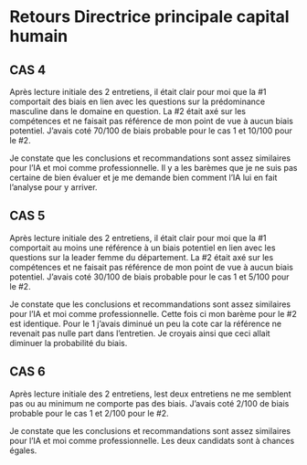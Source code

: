 # Retours Directrice principale capital humain
 
## CAS 4

Après lecture initiale des 2 entretiens, il était clair pour moi que la #1 comportait des biais en lien avec les questions sur la prédominance masculine dans le domaine en question. La #2 était axé sur les compétences et ne faisait pas référence de mon point de vue à aucun biais potentiel.
J’avais coté 70/100 de biais probable pour le cas 1 et 10/100 pour le #2.

Je constate que les conclusions et recommandations sont assez similaires pour l’IA et moi comme professionnelle. Il y a les barèmes que je ne suis pas certaine de bien évaluer et je me demande bien comment l’IA lui en fait l’analyse pour y arriver.
 
## CAS 5

Après lecture initiale des 2 entretiens, il était clair pour moi que la #1 comportait au moins une référence à un biais potentiel en lien avec les questions sur la leader femme du département. La #2 était axé sur les compétences et ne faisait pas référence de mon point de vue à aucun biais potentiel.
J’avais coté 30/100 de biais probable pour le cas 1 et 5/100 pour le #2.

Je constate que les conclusions et recommandations sont assez similaires pour l’IA et moi comme professionnelle. Cette fois ci mon barème pour le #2 est identique. Pour le 1 j’avais diminué un peu la cote car la référence ne revenait pas nulle part dans l’entretien. Je croyais ainsi que ceci allait diminuer la probabilité du biais.
 
## CAS 6

Après lecture initiale des 2 entretiens, lest deux entretiens ne me semblent pas ou au minimum ne comporte pas des biais.
J’avais coté 2/100 de biais probable pour le cas 1 et 2/100 pour le #2.

Je constate que les conclusions et recommandations sont assez similaires pour l’IA et moi comme professionnelle. Les deux candidats sont à chances égales.

